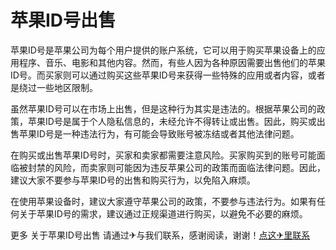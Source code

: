# 苹果ID号出售

苹果ID号是苹果公司为每个用户提供的账户系统，它可以用于购买苹果设备上的应用程序、音乐、电影和其他内容。然而，有些人因为各种原因需要出售他们的苹果ID号。而买家则可以通过购买这些苹果ID号来获得一些特殊的应用或者内容，或者是绕过一些地区限制。

虽然苹果ID号可以在市场上出售，但是这种行为其实是违法的。根据苹果公司的政策，苹果ID号是属于个人隐私信息的，未经允许不得转让或出售。因此，购买或出售苹果ID号是一种违法行为，有可能会导致账号被冻结或者其他法律问题。

在购买或出售苹果ID号时，买家和卖家都需要注意风险。买家购买到的账号可能面临被封禁的风险，而卖家则可能因为违反苹果公司的政策而面临法律问题。因此，建议大家不要参与苹果ID号的出售和购买行为，以免陷入麻烦。

在使用苹果设备时，建议大家遵守苹果公司的政策，不要参与违法行为。如果有任何关于苹果ID号的需求，建议通过正规渠道进行购买，以避免不必要的麻烦。

更多 关于苹果ID号出售 请通过✈与我们联系，感谢阅读，谢谢！[点这✈里联系](https://w.k02.cc)
